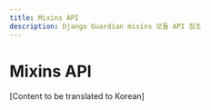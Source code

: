 ```yaml
---
title: Mixins API
description: Django Guardian mixins 모듈 API 참조
---
```


# Mixins API

[Content to be translated to Korean]

<!-- This page content will be translated from the main English api/mixins.md -->
